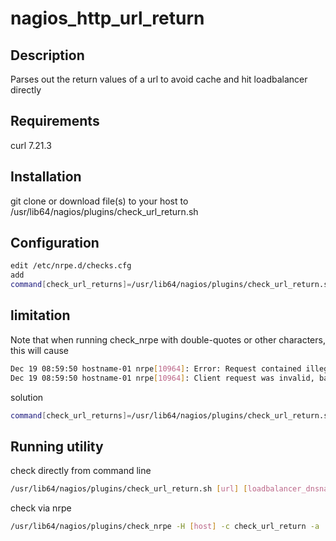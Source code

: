 # nagios_http_url_return

## Description

Parses out the return values of a url to avoid cache and hit loadbalancer directly

## Requirements

curl 7.21.3

## Installation

git clone or download file(s) to your host to /usr/lib64/nagios/plugins/check_url_return.sh

## Configuration

```bash
edit /etc/nrpe.d/checks.cfg
add
command[check_url_returns]=/usr/lib64/nagios/plugins/check_url_return.sh '$ARG1$' '$ARG2$' '$ARG3$'
```

## limitation
Note that when running check_nrpe with double-quotes or other characters, this will cause
```bash
Dec 19 08:59:50 hostname-01 nrpe[10964]: Error: Request contained illegal metachars!
Dec 19 08:59:50 hostname-01 nrpe[10964]: Client request was invalid, bailing out...
```

solution
```bash
command[check_url_returns]=/usr/lib64/nagios/plugins/check_url_return.sh '$ARG1$' '$ARG2$' '[search_string]'
```

## Running utility

check directly from command line
```bash
/usr/lib64/nagios/plugins/check_url_return.sh [url] [loadbalancer_dnsname] [search_string]
```

check via nrpe
```bash
/usr/lib64/nagios/plugins/check_nrpe -H [host] -c check_url_return -a  [url] [loadbalancer_dnsname] [search_string] -v
```



